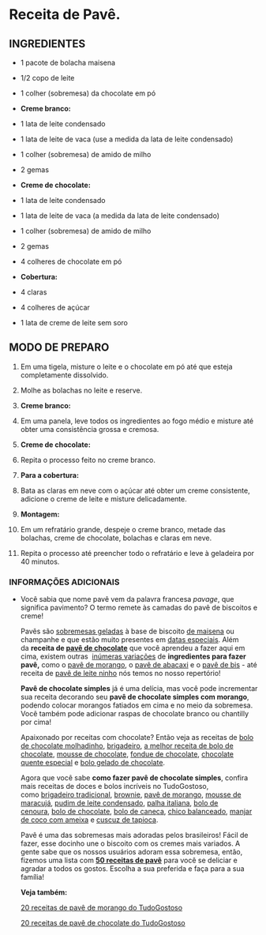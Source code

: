 # Receita de Pavê.

INGREDIENTES
------------

* 1 pacote de bolacha maisena

* 1/2 copo de leite

* 1 colher (sobremesa) da chocolate em pó

* **Creme branco:**

* 1 lata de leite condensado

* 1 lata de leite de vaca (use a medida da lata de leite condensado)

* 1 colher (sobremesa) de amido de milho

* 2 gemas

* **Creme de chocolate:**

* 1 lata de leite condensado

* 1 lata de leite de vaca (a medida da lata de leite condensado)

* 1 colher (sobremesa) de amido de milho

* 2 gemas

* 4 colheres de chocolate em pó

* **Cobertura:**

* 4 claras

* 4 colheres de açúcar

* 1 lata de creme de leite sem soro

MODO DE PREPARO
-----------------

1. Em uma tigela, misture o leite e o chocolate em pó até que esteja completamente dissolvido.

2. Molhe as bolachas no leite e reserve.

3. **Creme branco:**

4. Em uma panela, leve todos os ingredientes ao fogo médio e misture até obter uma consistência grossa e cremosa.

5. **Creme de chocolate:**

6. Repita o processo feito no creme branco.

7. **Para a cobertura:**

8. Bata as claras em neve com o açúcar até obter um creme consistente, adicione o creme de leite e misture delicadamente.

9. **Montagem:**

10. Em um refratário grande, despeje o creme branco, metade das bolachas, creme de chocolate, bolachas e claras em neve.

11. Repita o processo até preencher todo o refratário e leve à geladeira por 40 minutos.

### INFORMAÇÕES ADICIONAIS

* Você sabia que nome pavê vem da palavra francesa _pavage_, que significa pavimento? O termo remete às camadas do pavê de biscoitos e creme!
  
  Pavês são [sobremesas geladas](https://blog.tudogostoso.com.br/cardapios/35-sobremesas-geladas/) à base de biscoito [de maisena](https://blog.tudogostoso.com.br/cardapios/sobremesas-com-biscoito-de-maisena/) ou champanhe e que estão muito presentes em [datas especiais](https://blog.tudogostoso.com.br/cardapios/sobremesa-de-pascoa-receitas/). Além da **receita de [pavê de chocolate](https://www.tudogostoso.com.br/receita/132260-pave-de-chocolate-branco-com-negresco.html)** que você aprendeu a fazer aqui em cima, existem outras  [inúmeras variações](https://blog.tudogostoso.com.br/cardapios/50-receitas-de-paves/) de **ingredientes para fazer pavê,** como o [pavê de morango](https://www.tudogostoso.com.br/receita/139574-pave-de-morango-da-thais.html), o [pavê de abacaxi](https://www.tudogostoso.com.br/receita/4750-pave-de-abacaxi.html) e o [pavê de bis](https://www.tudogostoso.com.br/receita/943-pave-de-bis.html) - até receita de [pavê de leite ninho](https://www.tudogostoso.com.br/receita/140479-pave-de-leite-ninho.html) nós temos no nosso repertório!
  
  **Pavê de chocolate simples** já é uma delícia, mas você pode incrementar sua receita decorando seu **pavê de chocolate simples com morango**, podendo colocar morangos fatiados em cima e no meio da sobremesa. Você também pode adicionar raspas de chocolate branco ou chantilly por cima!
  
  Apaixonado por receitas com chocolate? Então veja as receitas de [bolo de chocolate molhadinho](https://www.tudogostoso.com.br/receita/951-bolo-de-chocolate-molhadinho.html), [brigadeiro](https://www.tudogostoso.com.br/receita/114-brigadeiro.html), [a melhor receita de bolo de chocolate](https://www.tudogostoso.com.br/receita/62547-a-melhor-receita-de-bolo-de-chocolate.html), [mousse de chocolate](https://www.tudogostoso.com.br/receita/2513-mousse-de-chocolate.html), [fondue de chocolate](https://www.tudogostoso.com.br/receita/13205-fondue-de-chocolate.html), [chocolate quente especial](https://www.tudogostoso.com.br/receita/33-chocolate-quente-especial.html) e [bolo gelado de chocolate](https://www.tudogostoso.com.br/receita/296090-bolo-gelado-de-chocolate.html).
  
  Agora que você sabe **como fazer pavê de chocolate simples**, confira mais receitas de doces e bolos incríveis no TudoGostoso, como [brigadeiro tradicional](https://www.tudogostoso.com.br/receita/114-brigadeiro.html), [brownie](https://www.tudogostoso.com.br/receita/11659-brownie-super-facil.html), [pavê de morango](https://www.tudogostoso.com.br/receita/139574-pave-de-morango-da-thais.html), [mousse de maracujá](https://www.tudogostoso.com.br/receita/1599-mousse-de-maracuja.html), [pudim de leite condensado](https://www.tudogostoso.com.br/receita/31593-pudim-de-leite-condensado.html), [palha italiana](https://www.tudogostoso.com.br/receita/499-palha-italiana.html), [bolo de cenoura](https://www.tudogostoso.com.br/receita/23-bolo-de-cenoura.html), [bolo de chocolate](https://www.tudogostoso.com.br/receita/62547-a-melhor-receita-de-bolo-de-chocolate.html), [bolo de caneca](https://www.tudogostoso.com.br/receita/60429-bolo-de-caneca-micro-ondas.html), [chico balanceado](https://www.tudogostoso.com.br/receita/1766-chico-balanceado.html), [manjar de coco com ameixa](https://www.tudogostoso.com.br/receita/82065-manjar-de-coco-com-calda-de-ameixa.html) e [cuscuz de tapioca](https://www.tudogostoso.com.br/receita/7271-cuscuz-de-tapioca.html).
  
  Pavê é uma das sobremesas mais adoradas pelos brasileiros! Fácil de fazer, esse docinho une o biscoito com os cremes mais variados. A gente sabe que os nossos usuários adoram essa sobremesa, então, fizemos uma lista com [**50 receitas de pavê**](https://blog.tudogostoso.com.br/cardapios/50-receitas-de-paves/) para você se deliciar e agradar a todos os gostos. Escolha a sua preferida e faça para a sua família!
  
  **Veja também:**
  
  [20 receitas de pavê de morango do TudoGostoso](https://blog.tudogostoso.com.br/cardapios/receitas-de-bolos-e-doces/receitas-de-pave-de-morango/)
  
  [20 receitas de pavê de chocolate do TudoGostoso](https://blog.tudogostoso.com.br/cardapios/receitas-de-bolos-e-doces/receitas-de-pave-de-chocolate/)
